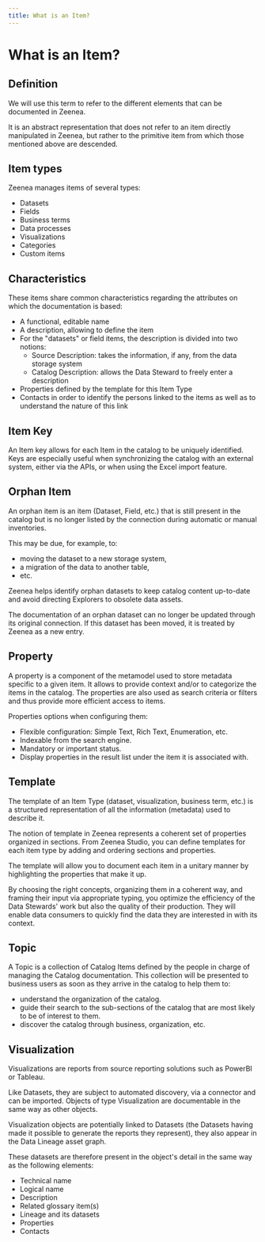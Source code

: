```yaml
---
title: What is an Item?
---
```


# What is an Item?

## Definition

We will use this term to refer to the different elements that can be documented in Zeenea. 

It is an abstract representation that does not refer to an item directly manipulated in Zeenea, but rather to the primitive item from which those mentioned above are descended.

## Item types

Zeenea manages items of several types: 

* Datasets
* Fields
* Business terms
* Data processes
* Visualizations
* Categories
* Custom items

## Characteristics

These items share common characteristics regarding the attributes on which the documentation is based:

* A functional, editable name
* A description, allowing to define the item
* For the "datasets" or field items, the description is divided into two notions:
  * Source Description: takes the information, if any, from the data storage system
  * Catalog Description: allows the Data Steward to freely enter a description 
* Properties defined by the template for this Item Type
* Contacts in order to identify the persons linked to the items as well as to understand the nature of this link

 ## Item Key

An Item key allows for each Item in the catalog to be uniquely identified. Keys are especially useful when synchronizing the catalog with an external system, either via the APIs, or when using the Excel import feature.

## Orphan Item
An orphan item is an item (Dataset, Field, etc.) that is still present in the catalog but is no longer listed by the connection during automatic or manual inventories.

This may be due, for example, to:

* moving the dataset to a new storage system, 
* a migration of the data to another table, 
* etc.

Zeenea helps identify orphan datasets to keep catalog content up-to-date and avoid directing Explorers to obsolete data assets.

The documentation of an orphan dataset can no longer be updated through its original connection. If this dataset has been moved, it is treated by Zeenea as a new entry.

## Property

A property is a component of the metamodel used to store metadata specific to a given item. It allows to provide context and/or to categorize the items in the catalog. The properties are also used as search criteria or filters and thus provide more efficient access to items.

Properties options when configuring them: 

* Flexible configuration: Simple Text, Rich Text, Enumeration, etc.
* Indexable from the search engine. 
* Mandatory or important status.
* Display properties in the result list under the item it is associated with.


## Template
 
The template of an Item Type (dataset, visualization, business term, etc.) is a structured representation of all the information (metadata) used to describe it. 

The notion of template in Zeenea represents a coherent set of properties organized in sections. From Zeenea Studio, you can define templates for each item type by adding and ordering sections and properties.

The template will allow you to document each item in a unitary manner by highlighting the properties that make it up.

By choosing the right concepts, organizing them in a coherent way, and framing their input via appropriate typing, you optimize the efficiency of the Data Stewards' work but also the quality of their production. They will enable data consumers to quickly find the data they are interested in with its context.

## Topic

A Topic is a collection of Catalog Items defined by the people in charge of managing the Catalog documentation. This collection will be presented to business users as soon as they arrive in the catalog to help them to: 

* understand the organization of the catalog.
* guide their search to the sub-sections of the catalog that are most likely to be of interest to them.
* discover the catalog through business, organization, etc.

## Visualization

Visualizations are reports from source reporting solutions such as PowerBI or Tableau.

Like Datasets, they are subject to automated discovery, via a connector and can be imported. Objects of type Visualization are documentable in the same way as other objects.

Visualization objects are potentially linked to Datasets (the Datasets having made it possible to generate the reports they represent), they also appear in the Data Lineage asset graph.

These datasets are therefore present in the object's detail in the same way as the following elements: 

* Technical name
* Logical name
* Description
* Related glossary item(s)
* Lineage and its datasets
* Properties
* Contacts